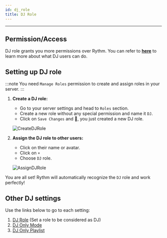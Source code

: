 ```yaml
---
id: dj_role
title: DJ Role
---
```


----
## Permission/Access
DJ role grants you more permissions over Rythm. You can refer to **[here](/permissions#user-alone-with-rythmuser-with-a-dj-role-or-the-manage-channels-permission)** to learn more about what DJ users can do.

## Setting up DJ role
:::note
You need `Manage Roles` permission to create and assign roles in your server.
:::
1. **Create a DJ role:**
    - Go to your server settings and head to `Roles` section.
    - Create a new role without any special permission and name it `DJ`.
    - Click on `Save Changes` and 🎉, you just created a new DJ role. <br/>

    ![CreateDJRole](/img/docs/dj-role/setting-dj.png)

2. **Assign the DJ role to other users:**
    - Click on their name or avatar.
    - Click on `+`
    - Choose `DJ` role.<br/>

    ![AssignDJRole](/img/docs/dj-role/assign-dj.png)

You are all set! Rythm will automatically recognize the `DJ` role and work perfectly!

## Other DJ settings
Use the links below to go to each setting:
1. [DJ Role](/settings#dj-role) (Set a role to be considered as DJ)
2. [DJ Only Mode](/settings#dj-only-mode)
3. [DJ Only Playlist](/settings#dj-only-playlists)
